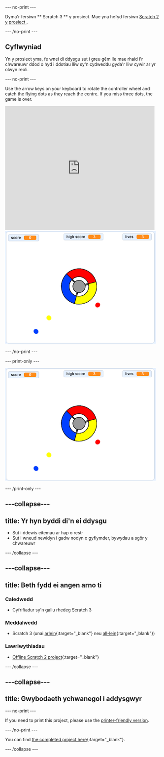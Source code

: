 \--- no-print \---

Dyma'r fersiwn ** Scratch 3 ** y prosiect. Mae yna hefyd fersiwn [ Scratch 2 y prosiect ](https://projects.raspberrypi.org/en/projects/catch-the-dots-scratch2).

\--- /no-print \---

## Cyflwyniad

Yn y prosiect yma, fe wnei di ddysgu sut i greu gêm lle mae rhaid i'r chwareuwr ddod o hyd i ddotiau lliw sy'n cydweddu gyda'r lliw cywir ar yr olwyn reoli.

\--- no-print \---

Use the arrow keys on your keyboard to rotate the controller wheel and catch the flying dots as they reach the centre. If you miss three dots, the game is over.

<div class="scratch-preview">
  <iframe allowtransparency="true" width="485" height="402" src="https://scratch.mit.edu/projects/embed/252923761/?autostart=false" frameborder="0" scrolling="no"></iframe>
  <img src="images/dots-final.png">
</div>

\--- /no-print \---

\--- print-only \---

![Dots screenshot](images/dots-final.png)

\--- /print-only \---

## \---collapse\---

## title: Yr hyn byddi di'n ei ddysgu

+ Sut i ddewis eitemau ar hap o restr
+ Sut i wneud newidyn i gadw nodyn o gyflymder, bywydau a sgôr y chwareuwr

\--- /collapse \---

## \---collapse\---

## title: Beth fydd ei angen arno ti

### Caledwedd

+ Cyfrifiadur sy'n gallu rhedeg Scratch 3

### Meddalwedd

+ Scratch 3 (unai [arlein](http://rpf.io/scratchon){:target="_blank"} neu [all-lein](http://rpf.io/scratchoff){:target="_blank"})

### Lawrlwythiadau

+ [Offline Scratch 2 project](http://rpf.io/p/en/catch-the-dots-go){:target="_blank"}

\--- /collapse \---

## \---collapse\---

## title: Gwybodaeth ychwanegol i addysgwyr

\--- no-print \---

If you need to print this project, please use the [printer-friendly version](https://projects.raspberrypi.org/en/projects/catch-the-dots/print).

\--- /no-print \---

You can find [the completed project here](http://rpf.io/p/en/catch-the-dots-get){:target="_blank"}.

\--- /collapse \---